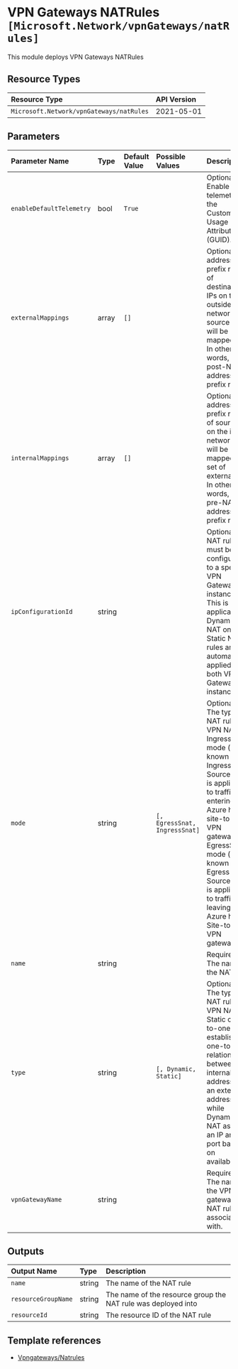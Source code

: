 # VPN Gateways NATRules `[Microsoft.Network/vpnGateways/natRules]`

This module deploys VPN Gateways NATRules

## Resource Types

| Resource Type | API Version |
| :-- | :-- |
| `Microsoft.Network/vpnGateways/natRules` | 2021-05-01 |

## Parameters

| Parameter Name | Type | Default Value | Possible Values | Description |
| :-- | :-- | :-- | :-- | :-- |
| `enableDefaultTelemetry` | bool | `True` |  | Optional. Enable telemetry via the Customer Usage Attribution ID (GUID). |
| `externalMappings` | array | `[]` |  | Optional. An address prefix range of destination IPs on the outside network that source IPs will be mapped to. In other words, your post-NAT address prefix range. |
| `internalMappings` | array | `[]` |  | Optional. An address prefix range of source IPs on the inside network that will be mapped to a set of external IPs. In other words, your pre-NAT address prefix range. |
| `ipConfigurationId` | string |  |  | Optional. A NAT rule must be configured to a specific VPN Gateway instance. This is applicable to Dynamic NAT only. Static NAT rules are automatically applied to both VPN Gateway instances. |
| `mode` | string |  | `[, EgressSnat, IngressSnat]` | Optional. The type of NAT rule for VPN NAT. IngressSnat mode (also known as Ingress Source NAT) is applicable to traffic entering the Azure hub's site-to-site VPN gateway. EgressSnat mode (also known as Egress Source NAT) is applicable to traffic leaving the Azure hub's Site-to-site VPN gateway. |
| `name` | string |  |  | Required. The name of the NAT rule. |
| `type` | string |  | `[, Dynamic, Static]` | Optional. The type of NAT rule for VPN NAT. Static one-to-one NAT establishes a one-to-one relationship between an internal address and an external address while Dynamic NAT assigns an IP and port based on availability. |
| `vpnGatewayName` | string |  |  | Required. The name of the VPN gateway this NAT rule is associated with. |

## Outputs

| Output Name | Type | Description |
| :-- | :-- | :-- |
| `name` | string | The name of the NAT rule |
| `resourceGroupName` | string | The name of the resource group the NAT rule was deployed into |
| `resourceId` | string | The resource ID of the NAT rule |

## Template references

- [Vpngateways/Natrules](https://docs.microsoft.com/en-us/azure/templates/Microsoft.Network/2021-05-01/vpnGateways/natRules)
